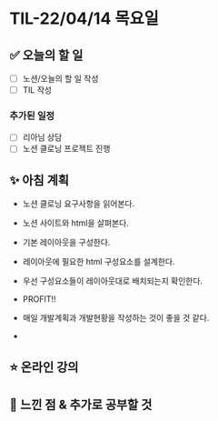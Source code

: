 # TIL-22/04/14 목요일

## :white_check_mark: 오늘의 할 일

- [ ] 노션/오늘의 할 일 작성
- [ ] TIL 작성

### 추가된 일정

- [ ] 리아님 상담
- [ ] 노션 클로닝 프로젝트 진행

## :sparkles: 아침 계획

- 노션 클로닝 요구사항을 읽어본다.
- 노션 사이트와 html을 살펴본다.
- 기본 레이아웃을 구성한다.
- 레이아웃에 필요한 html 구성요소를 설계한다.
- 우선 구성요소들이 레이아웃대로 배치되는지 확인한다.
- PROFIT!!

- 매일 개발계획과 개발현황을 작성하는 것이 좋을 것 같다. 
- 

## :star: 온라인 강의

## :star2: 느낀 점 & 추가로 공부할 것
